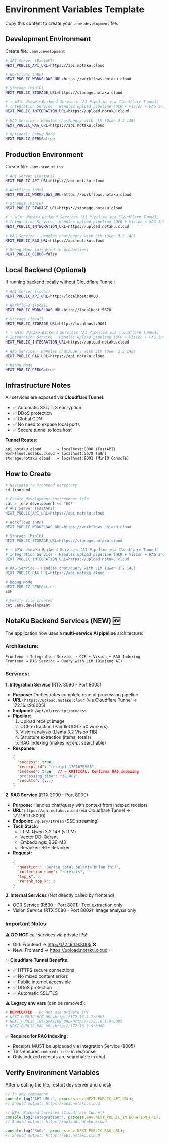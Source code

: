 # Environment Variables Template

Copy this content to create your `.env.development` file.

## Development Environment

Create file: `.env.development`

```bash
# API Server (FastAPI)
NEXT_PUBLIC_API_URL=https://api.notaku.cloud

# Workflows (n8n)
NEXT_PUBLIC_WORKFLOWS_URL=https://workflows.notaku.cloud

# Storage (MinIO)
NEXT_PUBLIC_STORAGE_URL=https://storage.notaku.cloud

# ✨ NEW: NotaKu Backend Services (AI Pipeline via Cloudflare Tunnel)
# Integration Service - Handles upload pipeline (OCR + Vision + RAG Indexing)
NEXT_PUBLIC_INTEGRATION_URL=https://upload.notaku.cloud

# RAG Service - Handles chat/query with LLM (Qwen 3.2 14B)
NEXT_PUBLIC_RAG_URL=https://api.notaku.cloud

# Optional: Debug Mode
NEXT_PUBLIC_DEBUG=true
```

## Production Environment

Create file: `.env.production`

```bash
# API Server (FastAPI)
NEXT_PUBLIC_API_URL=https://api.notaku.cloud

# Workflows (n8n)
NEXT_PUBLIC_WORKFLOWS_URL=https://workflows.notaku.cloud

# Storage (MinIO)
NEXT_PUBLIC_STORAGE_URL=https://storage.notaku.cloud

# ✨ NEW: NotaKu Backend Services (AI Pipeline via Cloudflare Tunnel)
# Integration Service - Handles upload pipeline (OCR + Vision + RAG Indexing)
NEXT_PUBLIC_INTEGRATION_URL=https://upload.notaku.cloud

# RAG Service - Handles chat/query with LLM (Qwen 3.2 14B)
NEXT_PUBLIC_RAG_URL=https://api.notaku.cloud

# Debug Mode (disabled in production)
NEXT_PUBLIC_DEBUG=false
```

## Local Backend (Optional)

If running backend locally without Cloudflare Tunnel:

```bash
# API Server (local)
NEXT_PUBLIC_API_URL=http://localhost:8000

# Workflows (local)
NEXT_PUBLIC_WORKFLOWS_URL=http://localhost:5678

# Storage (local)
NEXT_PUBLIC_STORAGE_URL=http://localhost:9001

# ✨ NEW: NotaKu Backend Services (AI Pipeline via Cloudflare Tunnel)
# Integration Service - Handles upload pipeline (OCR + Vision + RAG Indexing)
NEXT_PUBLIC_INTEGRATION_URL=https://upload.notaku.cloud

# RAG Service - Handles chat/query with LLM (Qwen 3.2 14B)
NEXT_PUBLIC_RAG_URL=https://api.notaku.cloud

# Debug Mode
NEXT_PUBLIC_DEBUG=true
```

## Infrastructure Notes

All services are exposed via **Cloudflare Tunnel**:
- ✅ Automatic SSL/TLS encryption
- ✅ DDoS protection
- ✅ Global CDN
- ✅ No need to expose local ports
- ✅ Secure tunnel to localhost

**Tunnel Routes:**
```
api.notaku.cloud       → localhost:8000 (FastAPI)
workflows.notaku.cloud → localhost:5678 (n8n)
storage.notaku.cloud   → localhost:9001 (MinIO Console)
```

## How to Create

```bash
# Navigate to frontend directory
cd frontend

# Create development environment file
cat > .env.development << 'EOF'
# API Server (FastAPI)
NEXT_PUBLIC_API_URL=https://api.notaku.cloud

# Workflows (n8n)
NEXT_PUBLIC_WORKFLOWS_URL=https://workflows.notaku.cloud

# Storage (MinIO)
NEXT_PUBLIC_STORAGE_URL=https://storage.notaku.cloud

# ✨ NEW: NotaKu Backend Services (AI Pipeline via Cloudflare Tunnel)
# Integration Service - Handles upload pipeline (OCR + Vision + RAG Indexing)
NEXT_PUBLIC_INTEGRATION_URL=https://upload.notaku.cloud

# RAG Service - Handles chat/query with LLM (Qwen 3.2 14B)
NEXT_PUBLIC_RAG_URL=https://api.notaku.cloud

# Debug Mode
NEXT_PUBLIC_DEBUG=true
EOF

# Verify file created
cat .env.development
```

## NotaKu Backend Services (NEW) 🆕

The application now uses a **multi-service AI pipeline** architecture:

### **Architecture:**
```
Frontend → Integration Service → OCR + Vision + RAG Indexing
Frontend → RAG Service → Query with LLM (Diajeng AI)
```

### **Services:**

**1. Integration Service** (RTX 3090 - Port 8005)
- **Purpose:** Orchestrates complete receipt processing pipeline
- **URL:** `https://upload.notaku.cloud` (via Cloudflare Tunnel → 172.16.1.9:8005)
- **Endpoint:** `/api/v1/receipt/process`
- **Pipeline:**
  1. Upload receipt image
  2. OCR extraction (PaddleOCR - 50 workers)
  3. Vision analysis (Llama 3.2 Vision 11B)
  4. Structure extraction (items, totals)
  5. RAG indexing (makes receipt searchable)
- **Response:** 
  ```json
  {
    "success": true,
    "receipt_id": "receipt_1761676565",
    "indexed": true,  // ← CRITICAL: Confirms RAG indexing
    "processing_time": "30.08s",
    "results": {...}
  }
  ```

**2. RAG Service** (RTX 3090 - Port 8000)
- **Purpose:** Handles chat/query with context from indexed receipts
- **URL:** `https://api.notaku.cloud` (via Cloudflare Tunnel → 172.16.1.9:8000)
- **Endpoint:** `/query/stream` (SSE streaming)
- **Tech Stack:**
  - LLM: Qwen 3.2 14B (vLLM)
  - Vector DB: Qdrant
  - Embeddings: BGE-M3
  - Reranker: BGE Reranker
- **Request:**
  ```json
  {
    "question": "Berapa total belanja bulan ini?",
    "collection_name": "receipts",
    "top_k": 5,
    "rerank_top_k": 3
  }
  ```

**3. Internal Services** (Not directly called by frontend)
- OCR Service (R630 - Port 8001): Text extraction only
- Vision Service (RTX 5080 - Port 8002): Image analysis only

### **Important Notes:**

⚠️ **DO NOT** call services via private IPs!
- Old: Frontend → http://172.16.1.9:8005 ❌
- New: Frontend → https://upload.notaku.cloud ✅

✨ **Cloudflare Tunnel Benefits:**
- ✅ HTTPS secure connections
- ✅ No mixed content errors
- ✅ Public internet accessible
- ✅ DDoS protection
- ✅ Automatic SSL/TLS

⚠️ **Legacy env vars** (can be removed):
```bash
# DEPRECATED - Do not use private IPs
# NEXT_PUBLIC_OCR_URL=http://172.16.1.7:8001
# NEXT_PUBLIC_INTEGRATION_URL=http://172.16.1.9:8005
# NEXT_PUBLIC_RAG_URL=http://172.16.1.9:8000
```

✅ **Required for RAG indexing:**
- Receipts MUST be uploaded via Integration Service (8005)
- This ensures `indexed: true` in response
- Only indexed receipts are searchable in chat

## Verify Environment Variables

After creating the file, restart dev server and check:

```javascript
// In any component
console.log('API URL:', process.env.NEXT_PUBLIC_API_URL);
// Should output: https://api.notaku.cloud

// NEW: Backend Services (Cloudflare Tunnel)
console.log('Integration:', process.env.NEXT_PUBLIC_INTEGRATION_URL);
// Should output: https://upload.notaku.cloud

console.log('RAG:', process.env.NEXT_PUBLIC_RAG_URL);
// Should output: https://api.notaku.cloud
